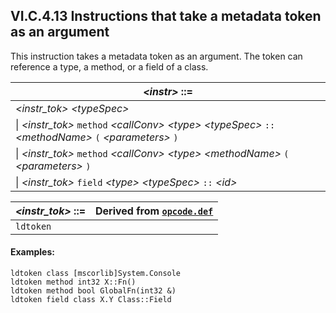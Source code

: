 ## VI.C.4.13 Instructions that take a metadata token as an argument

This instruction takes a metadata token as an argument. The token can reference a type, a method, or a field of a class.

 | _\<instr\>_ ::=
 | ----
 | _\<instr_tok\>_ _\<typeSpec\>_
 | \| _\<instr_tok\>_ `method` _\<callConv\>_ _\<type\>_ _\<typeSpec\>_ `::` _\<methodName\>_ `(` _\<parameters\>_ `)`
 | \| _\<instr_tok\>_ `method` _\<callConv\>_ _\<type\>_ _\<methodName\>_ `(` _\<parameters\>_ `)`
 | \| _\<instr_tok\>_ `field` _\<type\>_ _\<typeSpec\>_ `::` _\<id\>_

 | _\<instr_tok\>_ ::= | Derived from [`opcode.def`](vi.c.2-cil-opcode-descriptions.md#opcode-def)
 | ---- | ----
 | `ldtoken`

#### Examples:

 ```ilasm
 ldtoken class [mscorlib]System.Console
 ldtoken method int32 X::Fn()
 ldtoken method bool GlobalFn(int32 &)
 ldtoken field class X.Y Class::Field
 ```
